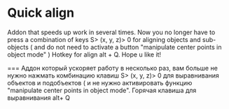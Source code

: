 ﻿Quick align
====
Addon that speeds up work in several times. Now you no longer have to press a combination of keys S> (x, y, z)> 0 for aligning objects and sub-objects ( and do not need to activate a button "manipulate center points in object mode" ) Hotkey for align alt + Q. Hope u like it!

===
Аддон который ускоряет работу в несколько раз, вам больше не нужно нажмать комбинацию клавиш S> (x, y, z)> 0 для выравнивания объектов и подобъектов ( и не нужно активировать функцию "manipulate center points in object mode". Горячая клавиша для выравнивания alt+ Q


